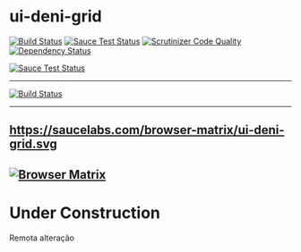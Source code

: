 # ui-deni-grid

[![Build Status](https://travis-ci.org/denimar/ui-deni-grid.svg?branch=master)](https://travis-ci.org/denimar/ui-deni-grid)
[![Sauce Test Status](https://saucelabs.com/buildstatus/ui-deni-grid)](https://saucelabs.com/u/ui-deni-grid)
[![Scrutinizer Code Quality](https://scrutinizer-ci.com/g/denimar/ui-deni-grid/badges/quality-score.png?b=gh-pages)](https://scrutinizer-ci.com/g/denimar/ui-deni-grid/?branch=gh-pages)
[![Dependency Status](https://www.versioneye.com/user/projects/58654eb923f650003f475f8e/badge.svg?style=flat-square)](https://www.versioneye.com/user/projects/58654eb923f650003f475f8e)

[![Sauce Test Status](https://saucelabs.com/browser-matrix/ui-deni-grid.svg)](https://saucelabs.com/u/ui-deni-grid)


------------------
[![Build Status](https://saucelabs.com/browser-matrix/ui-deni-grid.svg)](https://saucelabs.com/beta/builds/d53eb3b8302448aa8d442acefd310251)

------------------
https://saucelabs.com/browser-matrix/ui-deni-grid.svg
------------------
<a href="https://saucelabs.com/beta/builds/d53eb3b8302448aa8d442acefd310251"><img src="https://saucelabs.com/browser-matrix/ui-deni-grid.svg" alt="Browser Matrix"></a>
------------------

# Under Construction

Remota alteração

